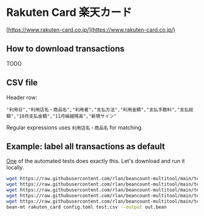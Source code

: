 # Rakuten Card 楽天カード

[https://www.rakuten-card.co.jp/](https://www.rakuten-card.co.jp/)

## How to download transactions

TODO

## CSV file

Header row:

```csv
"利用日","利用店名・商品名","利用者","支払方法","利用金額","支払手数料","支払総額","10月支払金額","11月繰越残高","新規サイン"
```

Regular expressions uses `利用店名・商品名` for matching.

## Example: label all transactions as default

[One](https://github.com/rlan/beancount-multitool/tree/main/tests/data/rakuten_card) of the automated tests does exactly this. Let's download and run it locally.

```sh
wget https://raw.githubusercontent.com/rlan/beancount-multitool/main/tests/data/rakuten_card/config.toml
wget https://raw.githubusercontent.com/rlan/beancount-multitool/main/tests/data/rakuten_card/credit_mapping.toml
wget https://raw.githubusercontent.com/rlan/beancount-multitool/main/tests/data/rakuten_card/debit_mapping.toml
wget https://raw.githubusercontent.com/rlan/beancount-multitool/main/tests/data/rakuten_card/test.bean
wget https://raw.githubusercontent.com/rlan/beancount-multitool/main/tests/data/rakuten_card/test.csv
bean-mt rakuten_card config.toml test.csv --output out.bean
```
